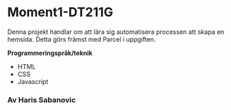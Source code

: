 # Moment1-DT211G
Denna projekt handlar om att lära sig automatisera processen att skapa en hemsida. Detta görs främst med Parcel i uppgiften.

**Programmeringspråk/teknik**
 - HTML
 - CSS
 - Javascript


 ### Av Haris Sabanovic